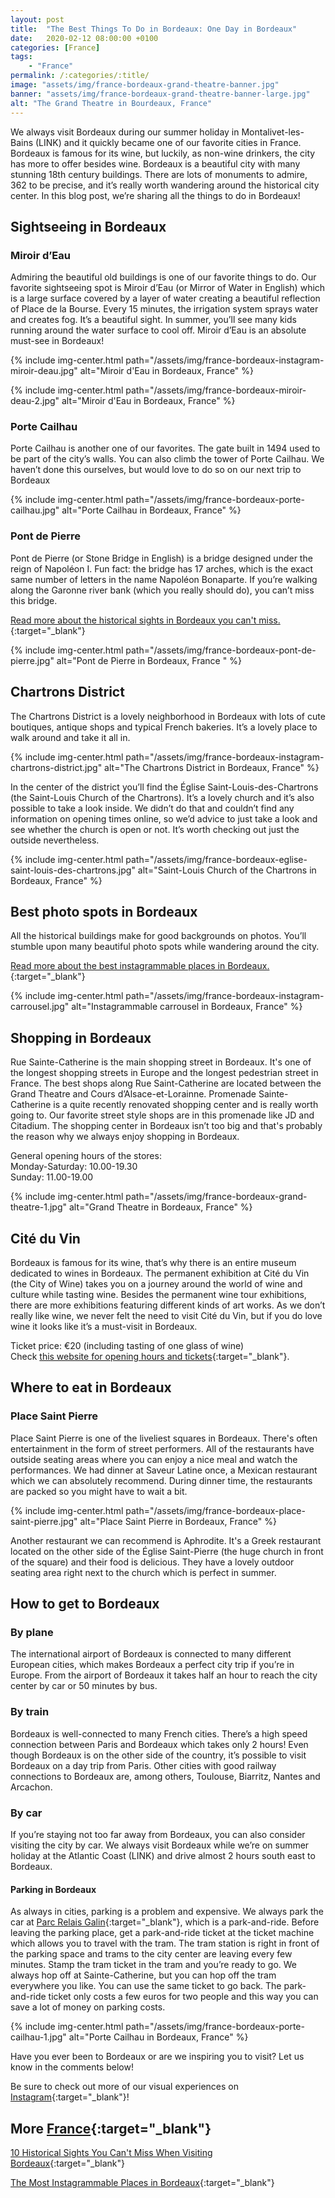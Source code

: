 ```yaml
---
layout: post
title:  "The Best Things To Do in Bordeaux: One Day in Bordeaux"
date:   2020-02-12 08:00:00 +0100
categories: [France]
tags:
    - "France"
permalink: /:categories/:title/
image: "assets/img/france-bordeaux-grand-theatre-banner.jpg"
banner: "assets/img/france-bordeaux-grand-theatre-banner-large.jpg"
alt: "The Grand Theatre in Bourdeaux, France"
---
```

 
We always visit Bordeaux during our summer holiday in Montalivet-les-Bains (LINK) and it quickly became one of our favorite cities in France. Bordeaux is famous for its wine, but luckily, as non-wine drinkers, the city has more to offer besides wine. Bordeaux is a beautiful city with many stunning 18th century buildings. There are lots of monuments to admire, 362 to be precise, and it’s really worth wandering around the historical city center. In this blog post, we’re sharing all the things to do in Bordeaux!
 
## Sightseeing in Bordeaux
 
### Miroir d’Eau

Admiring the beautiful old buildings is one of our favorite things to do. Our favorite sightseeing spot is Miroir d’Eau (or Mirror of Water in English) which is a large surface covered by a layer of water creating a beautiful reflection of Place de la Bourse. Every 15 minutes, the irrigation system sprays water and creates fog. It’s a beautiful sight. In summer, you’ll see many kids running around the water surface to cool off. Miroir d’Eau is an absolute must-see in Bordeaux!
 
{% include img-center.html path="/assets/img/france-bordeaux-instagram-miroir-deau.jpg" alt="Miroir d'Eau in Bordeaux, France" %}

{% include img-center.html path="/assets/img/france-bordeaux-miroir-deau-2.jpg" alt="Miroir d'Eau in Bordeaux, France" %}
 
### Porte Cailhau

Porte Cailhau is another one of our favorites. The gate built in 1494 used to be part of the city’s walls. You can also climb the tower of Porte Cailhau. We haven’t done this ourselves, but would love to do so on our next trip to Bordeaux

{% include img-center.html path="/assets/img/france-bordeaux-porte-cailhau.jpg" alt="Porte Cailhau in Bordeaux, France" %}

### Pont de Pierre

Pont de Pierre (or Stone Bridge in English) is a bridge designed under the reign of Napoléon I. Fun fact: the bridge has 17 arches, which is the exact same number of letters in the name Napoléon Bonaparte. If you’re walking along the Garonne river bank (which you really should do), you can’t miss this bridge.
 
[Read more about the historical sights in Bordeaux you can't miss.][historical sights bordeaux]{:target="_blank"}

{% include img-center.html path="/assets/img/france-bordeaux-pont-de-pierre.jpg" alt="Pont de Pierre in Bordeaux, France " %} 

## Chartrons District
 
The Chartrons District is a lovely neighborhood in Bordeaux with lots of cute boutiques, antique shops and typical French bakeries. It’s a lovely place to walk around and take it all in.

{% include img-center.html path="/assets/img/france-bordeaux-instagram-chartrons-district.jpg" alt="The Chartrons District in Bordeaux, France" %}

In the center of the district you’ll find the Église Saint-Louis-des-Chartrons (the Saint-Louis Church of the Chartrons). It’s a lovely church and it’s also possible to take a look inside. We didn’t do that and couldn’t find any information on opening times online, so we’d advice to just take a look and see whether the church is open or not. It’s worth checking out just the outside nevertheless.
 
{% include img-center.html path="/assets/img/france-bordeaux-eglise-saint-louis-des-chartrons.jpg" alt="Saint-Louis Church of the Chartrons in Bordeaux, France" %}

## Best photo spots in Bordeaux
 
All the historical buildings make for good backgrounds on photos. You’ll stumble upon many beautiful photo spots while wandering around the city. 

[Read more about the best instagrammable places in Bordeaux.][instagram bordeaux]{:target="_blank"}
 
{% include img-center.html path="/assets/img/france-bordeaux-instagram-carrousel.jpg" alt="Instagrammable carrousel in Bordeaux, France" %}

## Shopping in Bordeaux
 
Rue Sainte-Catherine is the main shopping street in Bordeaux. It's one of the longest shopping streets in Europe and the longest pedestrian street in France. The best shops along Rue Saint-Catherine are located between the Grand Theatre and Cours d’Alsace-et-Lorainne. Promenade Sainte-Catherine is a quite recently renovated shopping center and is really worth going to. Our favorite street style shops are in this promenade like JD and Citadium. The shopping center in Bordeaux isn’t too big and that's probably the reason why we always enjoy shopping in Bordeaux.
 
General opening hours of the stores:   
Monday-Saturday: 10.00-19.30   
Sunday: 11.00-19.00   

{% include img-center.html path="/assets/img/france-bordeaux-grand-theatre-1.jpg" alt="Grand Theatre in Bordeaux, France" %}

## Cité du Vin
 
Bordeaux is famous for its wine, that’s why there is an entire museum dedicated to wines in Bordeaux. The permanent exhibition at Cité du Vin (the City of Wine) takes you on a journey around the world of wine and culture while tasting wine. Besides the permanent wine tour exhibitions, there are more exhibitions featuring different kinds of art works. As we don’t really like wine, we never felt the need to visit Cité du Vin, but if you do love wine it looks like it’s a must-visit in Bordeaux.
 
Ticket price: €20 (including tasting of one glass of wine)  
Check [this website for opening hours and tickets][cite du vin]{:target="_blank"}.  
 
## Where to eat in Bordeaux
 
### Place Saint Pierre

Place Saint Pierre is one of the liveliest squares in Bordeaux. There's often entertainment in the form of street performers. All of the restaurants have outside seating areas where you can enjoy a nice meal and watch the performances. We had dinner at Saveur Latine once, a Mexican restaurant which we can absolutely recommend. During dinner time, the restaurants are packed so you might have to wait a bit.

{% include img-center.html path="/assets/img/france-bordeaux-place-saint-pierre.jpg" alt="Place Saint Pierre in Bordeaux, France" %}

Another restaurant we can recommend is Aphrodite. It's a Greek restaurant located on the other side of the Église Saint-Pierre (the huge church in front of the square) and their food is delicious. They have a lovely outdoor seating area right next to the church which is perfect in summer.
 
## How to get to Bordeaux
 
### By plane

The international airport of Bordeaux is connected to many different European cities, which makes Bordeaux a perfect city trip if you’re in Europe. From the airport of Bordeaux it takes half an hour to reach the city center by car or 50 minutes by bus.
 
### By train

Bordeaux is well-connected to many French cities. There’s a high speed connection between Paris and Bordeaux which takes only 2 hours! Even though Bordeaux is on the other side of the country, it’s possible to visit Bordeaux on a day trip from Paris. Other cities with good railway connections to Bordeaux are, among others, Toulouse, Biarritz, Nantes and Arcachon.
 
### By car

If you’re staying not too far away from Bordeaux, you can also consider visiting the city by car. We always visit Bordeaux while we’re on summer holiday at the Atlantic Coast (LINK) and drive almost 2 hours south east to Bordeaux.
 
#### Parking in Bordeaux

As always in cities, parking is a problem and expensive. We always park the car at [Parc Relais Galin][parc relais]{:target="_blank"}, which is a park-and-ride. Before leaving the parking place, get a park-and-ride ticket at the ticket machine which allows you to travel with the tram. The tram station is right in front of the parking space and trams to the city center are leaving every few minutes. Stamp the tram ticket in the tram and you’re ready to go. We always hop off at Sainte-Catherine, but you can hop off the tram everywhere you like. You can use the same ticket to go back. The park-and-ride ticket only costs a few euros for two people and this way you can save a lot of money on parking costs.

{% include img-center.html path="/assets/img/france-bordeaux-porte-cailhau-1.jpg" alt="Porte Cailhau in Bordeaux, France" %}

Have you ever been to Bordeaux or are we inspiring you to visit? Let us know in the comments below!

Be sure to check out more of our visual experiences on [Instagram][instagram]{:target="_blank"}!

## More [France][france]{:target="_blank"}

[10 Historical Sights You Can't Miss When Visiting Bordeaux][historical sights bordeaux]{:target="_blank"}

[The Most Instagrammable Places in Bordeaux][instagram bordeaux]{:target="_blank"}

[historical sights bordeaux]: https://kipamojo.world/france/Historical-Sights-You-Cant-Miss-When-Visiting-Bordeaux/
[instagram bordeaux]: https://kipamojo.world/france/The-Most-Instagrammable-Places-in-Bordeaux/

[instagram]: https://instagram.com/kipamojo 
[france]: https://kipamojo.world/tags#france 
[parc relais]: https://goo.gl/maps/PAoRfehgG2kD2j619
[cite du vin]: https://www.laciteduvin.com/en/plan-your-visit/practical-information 
 
 

